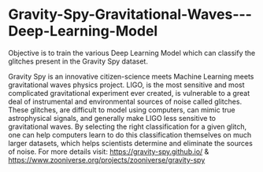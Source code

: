 # Gravity-Spy-Gravitational-Waves---Deep-Learning-Model
Objective is to train the various Deep Learning Model which can classify the glitches present in the Gravity Spy dataset.

Gravity Spy is an innovative citizen-science meets Machine Learning meets gravitational waves physics project. 
LIGO, is the most sensitive and most complicated gravitational experiment ever created, is vulnerable to a great deal of instrumental
and environmental sources of noise called glitches. These glitches, are difficult to model using computers, can mimic true astrophysical signals,
and generally make LIGO less sensitive to gravitational waves. By selecting the right classification for a given glitch, one can help computers 
learn to do this classification themselves on much larger datasets, which helps scientists determine and eliminate the sources of noise. 
For more details visit: https://gravity-spy.github.io/ & https://www.zooniverse.org/projects/zooniverse/gravity-spy
